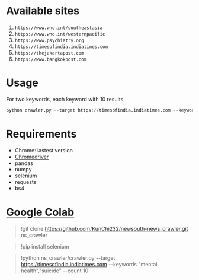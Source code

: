 # Available sites
1. `https://www.who.int/southeastasia`
2. `https://www.who.int/westernpacific`
3. `https://www.psychiatry.org`
4. `https://timesofindia.indiatimes.com`
5. `https://thejakartapost.com`
6. `https://www.bangkokpost.com`

# Usage
For two keywords, each keyword with 10 results
```python
python crawler.py --target https://timesofindia.indiatimes.com --keywords "mental health","suicide" --count 10
```

# Requirements
* Chrome: lastest version
* [Chromedriver](https://chromedriver.chromium.org/downloads)
* pandas
* numpy
* selenium
* requests
* bs4

# [Google Colab](https://colab.research.google.com/)
> !git clone https://github.com/KunChi232/newsouth-news_crawler.git ns_crawler  

> !pip install selenium  

> !python ns_crawler/crawler.py --target https://timesofindia.indiatimes.com --keywords "mental health","suicide" --count 10
